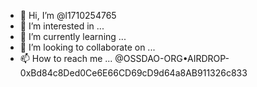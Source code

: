 - 👋 Hi, I’m @l1710254765
- 👀 I’m interested in ...
- 🌱 I’m currently learning ...
- 💞️ I’m looking to collaborate on ...
- 📫 How to reach me ...
@OSSDAO-ORG•AIRDROP-0xBd84c8Ded0Ce6E66CD69cD9d64a8AB911326c833


<!---
l1710254765/l1710254765 is a ✨ special ✨ repository because its `README.md` (this file) appears on your GitHub profile.
You can click the Preview link to take a look at your changes.
--->
